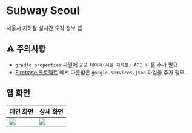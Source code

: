 # Subway Seoul
서울시 지하철 실시간 도착 정보 앱


## ⚠️ 주의사항
- `gradle.properties` 파일에 `공공 데이터(서울 지하철) API 키` 를 추가 필요.
- [Firebase 프로젝트](https://console.firebase.google.com/u/0/) 에서 다운받은 `google-services.json` 파일을 추가  필요.

## 앱 화면
|메인 화면|상세 화면|
|---|---|
|<img src="https://i.imgur.com/iraCzoQ.jpg"/>|<img src="https://i.imgur.com/ZeBYhyr.jpg"/>|
